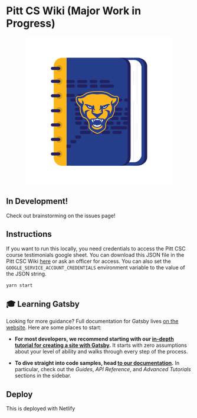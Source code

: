 # Pitt CS Wiki (Major Work in Progress)
<div align="center">
  <a href="https://pittcswiki.netlify.com/">
    <img src="src/images/logo.svg" alt="Pitt CS Wiki" width="400">
  </a>
  <br>
</div>

## In Development!

Check out brainstorming on the issues page!

## Instructions

If you want to run this locally, you need credentials to access the Pitt CSC course
testimonials google sheet. You can download this JSON file in the Pitt CSC Wiki [here](https://drive.google.com/drive/folders/1gj8PFneOhnre0uFxrx4Fb_qB1zAeNPc6) or ask an officer for access. You can also set the `GOOGLE_SERVICE_ACCOUNT_CREDENTIALS` environment variable to the value of the JSON string.

```
yarn start
```

## 🎓 Learning Gatsby

Looking for more guidance? Full documentation for Gatsby lives [on the website](https://www.gatsbyjs.org/). Here are some places to start:

- **For most developers, we recommend starting with our [in-depth tutorial for creating a site with Gatsby](https://www.gatsbyjs.org/tutorial/).** It starts with zero assumptions about your level of ability and walks through every step of the process.

- **To dive straight into code samples, head [to our documentation](https://www.gatsbyjs.org/docs/).** In particular, check out the _Guides_, _API Reference_, and _Advanced Tutorials_ sections in the sidebar.

## Deploy

This is deployed with Netlify
